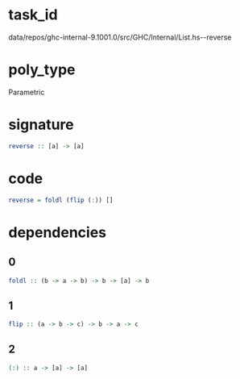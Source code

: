 
# task_id
data/repos/ghc-internal-9.1001.0/src/GHC/Internal/List.hs--reverse

# poly_type
Parametric

# signature
```haskell
reverse :: [a] -> [a]
```   

# code
```haskell
reverse = foldl (flip (:)) []
```

# dependencies
## 0
```haskell
foldl :: (b -> a -> b) -> b -> [a] -> b
```
## 1
```haskell
flip :: (a -> b -> c) -> b -> a -> c
```
## 2
```haskell
(:) :: a -> [a] -> [a]
```
